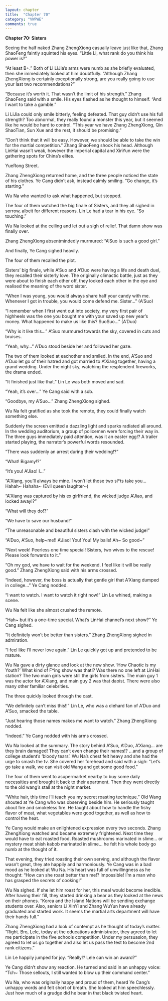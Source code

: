 ```yaml
---
layout: chapter
title:  "Chapter 70"
category: "VWPWE"
comments: true
---
```


**Chapter 70: Sisters**
 
Seeing the half naked Zhang ZhengXiong casually leave just like that, Zhang ShaoFeng faintly squinted his eyes. “Little Li, what rank do you think his power is?”
 
“At least B+.” Both of Li LiJia’s arms were numb as she briefly evaluated, then she immediately looked at him doubtfully. “Although Zhang ZhengXiong is certainly exceptionally strong, are you really going to use your last two recommendations?”
 
“Because it’s worth it. That wasn’t the limit of his strength.” Zhang ShaoFeng said with a smile. His eyes flashed as he thought to himself. “And I want to take a gamble.”
 
Li LiJia could only smile bitterly, feeling defeated. That guy didn’t use his full strength? Too abnormal, they really found a monster this year, but it seemed like he would be hard to control. “This year we have Zhang ZhengXiong, Qin ShaoTian, Sun Xue and the rest, it should be promising.”
 
“Don’t think that it will be easy. However, we should be able to take the win for the martial competition.” Zhang ShaoFeng shook his head. Although LinHai wasn’t weak, however the imperial capital and XinYun were the gathering spots for China’s elites. 
 
YueRong Street.
 
Zhang ZhengXiong returned home, and the three people noticed the state of his clothes. Ye Cang didn’t ask, instead calmly smiling. “Go change, it’s starting.”
 
Wu Na who wanted to ask what happened, but stopped.
 
The four of them watched the big finale of Sisters, and they all sighed in sorrow, albeit for different reasons. Lin Le had a tear in his eye. “So touching.”
 
Wu Na looked at the ceiling and let out a sigh of relief. That damn show was finally over.
 
Zhang ZhengXiong absentmindedly murmured: “A’Suo is such a good girl.”
 
And finally, Ye Cang sighed heavily.
 
The four of them recalled the plot.
 
Sisters’ big finale, while A’Suo and A’Duo were having a life and death duel, they recalled their sisterly love. The originally climactic battle, just as they were about to finish each other off, they looked each other in the eye and realised the meaning of the word sister.
 
“When I was young, you would always share half your candy with me. Whenever I got in trouble, you would come defend me. Sister…” (A’Suo)
 
“I remember when I first went out into society, my very first pair of highheels was the one you bought me with your saved up new year’s money. What happened to make us like this? SuoSuo…” (A’Duo)
 
“Why is it like this…” A’Suo murmured towards the sky, covered in cuts and bruises.
 
“Yeah, why…” A’Duo stood beside her and followed her gaze.
 
The two of them looked at eachother and smiled. In the end, A’Suo and A’Duo let go of their hatred and got married to A’Xiang together, having a grand wedding. Under the night sky, watching the resplendent fireworks, the drama ended.
 
“It finished just like that.” Lin Le was both moved and sad.
 
“Yeah, it’s over...” Ye Cang said with a sob.
 
“Goodbye, my A’Suo…” Zhang ZhengXiong sighed.
 
Wu Na felt gratified as she took the remote, they could finally watch something else.
 
Suddenly the screen emitted a dazzling light and sparks radiated all around. In the wedding auditorium, a group of policemen were forcing their way in. The three guys immediately paid attention, was it an easter egg!? A trailer started playing, the narrator’s powerful words resounded.
 
“There was suddenly an arrest during their wedding!?”
 
“What! Bigamy!?”
 
“It’s you! A’Jiao! I…”
 
“A’Xiang, you’ll always be mine. I won’t let those two sl*ts take you… Hahah~ Hahaha~ (Evil queen laughter~)
 
“A’Xiang was captured by his ex girlfriend, the wicked judge A’Jiao, and locked away!?”
 
“What will they do!?”
 
“We have to save our husband!”
 
“The unreasonable and beautiful sisters clash with the wicked judge!”
 
“A’Duo, A’Suo, help~me!! A’Jiao! You! You! My balls! Ah~ So good~”
 
“Next week! Peerless one time special! Sisters, two wives to the rescue! Please look forwards to it.”
 
“Oh my god, we have to wait for the weekend. I feel like it will be really good.” Zhang ZhengXiong said with his arms crossed.
 
“Indeed, however, the boss is actually that gentle girl that A’Xiang dumped in college…” Ye Cang nodded.
 
“I want to watch. I want to watch it right now!” Lin Le whined, making a scene.
 
Wu Na felt like she almost crushed the remote.
 
“Hah~ but it’s a one-time special. What’s LinHai channel’s next show?” Ye Cang sighed.
 
“It definitely won’t be better than sisters.” Zhang ZhengXiong sighed in admiration.
 
“I feel like I’ll never love again.” Lin Le quickly got up and pretended to be mature.
 
Wu Na gave a dirty glance and look at the new show. ‘How Chaotic is my Youth?’ What kind of F*ing show was that!? Was there no one left at LinHai station? The two main girls were still the girls from sisters. The main guy 1 was the actor for A’Xiang, and main guy 2 was that daoist. There were also many other familiar celebrities.
 
The three quickly looked through the cast.
 
“We definitely can’t miss this!!” Lin Le, who was a diehard fan of A’Duo and A’Suo, smacked the table.
 
“Just hearing those names makes me want to watch.” Zhang ZhengXiong nodded.
 
“Indeed.” Ye Cang nodded with his arms crossed.
 
Wu Na looked at the summary. The story behind A’Suo, A’Duo, A’Xiang… are they brain damaged! They can’t even change their names!? …and a group of college student’s ‘bloody tears’. Wu Na’s chest felt heavy and she had the urge to smash the tv. She covered her forehead and said with a sigh: “Let’s go take a walk, we can visit old Wang and get some good food.”
 
The four of them went to asupermarket nearby to buy some daily necessities and brought it back to their apartment. Then they went directly to the old wang’s stall at the night market.
 
“White hair, this time I’ll teach you my secret roasting technique.” Old Wang shouted at Ye Cang who was observing beside him. He seriously taught about fire and smokeless fire. He taught about how to handle the fishy flavor of meat, what vegetables were good together, as well as how to control the heat.
 
Ye Cang would make an enlightened expression every two seconds. Zhang ZhengXiong watched and became extremely frightened. Next time they would have to eat roasted food. Roasted mushrooms marinated in slime… or mystery meat shish kabob marinated in slime… he felt his whole body go numb at the thought of it.  
 
That evening, they tried roasting their own serving, and although the flavor wasn’t great, they ate happily and harmoniously. Ye Cang was in a bad mood as he looked at Wu Na. His heart was full of unwillingness as he thought: “How can she roast better than me!? Impossible! I’m a man who has grasped the secrets of cooking!”
 
Wu Na sighed. If she let him roast for her, this meal would become inedible. After having their fill, they started drinking a bear as they looked at the news on their phones. “Korea and the Island Nations will be sending exchange students over. Also, seniors Li XinYi and Zhang WuYun have already graduated and started work. It seems the martial arts department will have their hands full.”
 
Zhang ZhengXiong had a look of contempt as he thought of today’s matter. “Right. Bro, Lele, today at the educations administrator, they agreed to let me participate in the five schools competition. Under my persuasion, they agreed to let us go together and also let us pass the test to become 2nd rank citizens.”
 
Lin Le happily jumped for joy. “Really!? Lele can win an award?”
 
Ye Cang didn’t show any reaction. He turned and said in an unhappy voice: “Tch~ Those sellouts, I still wanted to blow up their command center.”
 
Wu Na, who was originally happy and proud of them, heard Ye Cang’s unhappy words and felt short of breath. She looked at him speechlessly. Just how much of a grudge did he bear in that black twisted heart.
